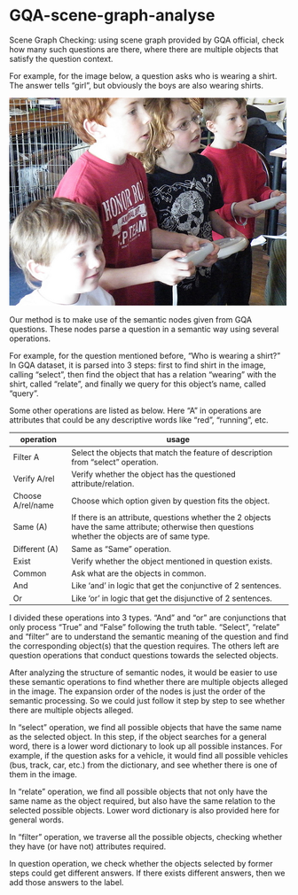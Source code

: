 # GQA-scene-graph-analyse
Scene Graph Checking: using scene graph provided by GQA official, check how many such questions are there, where there are multiple objects that satisfy the question context.

For example, for the image below, a question asks who is wearing a shirt. The answer tells “girl”, but obviously the boys are also wearing shirts.

![Image 1](https://github.com/Sambour/GQA-scene-graph-analyse/raw/master/example.jpg)

Our method is to make use of the semantic nodes given from GQA questions. These nodes parse a question in a semantic way using several operations.

For example, for the question mentioned before, “Who is wearing a shirt?” In GQA dataset, it is parsed into 3 steps: first to find shirt in the image, calling “select”, then find the object that has a relation “wearing” with the shirt, called “relate”, and finally we query for this object’s name, called “query”.

Some other operations are listed as below. Here “A” in operations are attributes that could be any descriptive words like “red”, “running”, etc.

operation | usage
--------- | -----
Filter A | Select the objects that match the feature of description from “select” operation.
Verify A/rel | Verify whether the object has the questioned attribute/relation.
Choose A/rel/name | Choose which option given by question fits the object.
Same (A) | If there is an attribute, questions whether the 2 objects have the same attribute; otherwise then questions whether the objects are of same type.
Different (A) | Same as “Same” operation.
Exist | Verify whether the object mentioned in question exists.
Common | Ask what are the objects in common.
And | Like ‘and’ in logic that get the conjunctive of 2 sentences.
Or | Like ‘or’ in logic that get the disjunctive of 2 sentences.

I divided these operations into 3 types. “And” and “or” are conjunctions that only process “True” and “False” following the truth table. “Select”, “relate” and “filter” are to understand the semantic meaning of the question and find the corresponding object(s) that the question requires. The others left are question operations that conduct questions towards the selected objects.

After analyzing the structure of semantic nodes, it would be easier to use these semantic operations to find whether there are multiple objects alleged in the image. The expansion order of the nodes is just the order of the semantic processing. So we could just follow it step by step to see whether there are multiple objects alleged.

In “select” operation, we find all possible objects that have the same name as the selected object. In this step, if the object searches for a general word, there is a lower word dictionary to look up all possible instances. For example, if the question asks for a vehicle, it would find all possible vehicles (bus, track, car, etc.) from the dictionary, and see whether there is one of them in the image.

In “relate” operation, we find all possible objects that not only have the same name as the object required, but also have the same relation to the selected possible objects. Lower word dictionary is also provided here for general words.

In “filter” operation, we traverse all the possible objects, checking whether they have (or have not) attributes required.

In question operation, we check whether the objects selected by former steps could get different answers. If there exists different answers, then we add those answers to the label.
